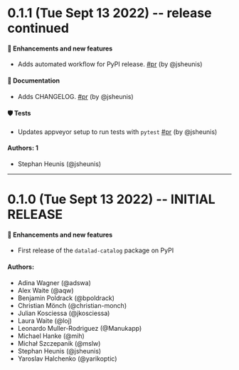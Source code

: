 # 0.1.1 (Tue Sept 13 2022) -- release continued

#### 💫 Enhancements and new features
- Adds automated workflow for PyPI release. [#pr](pr-url) (by @jsheunis)

#### 📝 Documentation
- Adds CHANGELOG. [#pr](pr-url) (by @jsheunis)

#### 🛡 Tests
- Updates appveyor setup to run tests with `pytest` [#pr](pr-url) (by @jsheunis)

#### Authors: 1

- Stephan Heunis (@jsheunis)

---

# 0.1.0 (Tue Sept 13 2022) -- INITIAL RELEASE

#### 💫 Enhancements and new features
- First release of the `datalad-catalog` package on PyPI

#### Authors: 
- Adina Wagner (@adswa)
- Alex Waite (@aqw)
- Benjamin Poldrack (@bpoldrack)
- Christian Mönch (@christian-monch)
- Julian Kosciessa (@jkosciessa)
- Laura Waite (@loj)
- Leonardo Muller-Rodriguez (@Manukapp)
- Michael Hanke (@mih)
- Michał Szczepanik (@mslw)
- Stephan Heunis (@jsheunis)
- Yaroslav Halchenko (@yarikoptic)

<!-- EXAMPLE -->

<!-- # 0.1.1 (Tue Sept 13 2022) -- release continued

#### 💫 Enhancements and new features
- Something is now better than before, e.g. `test`. [#pr](pr-url) (by @jsheunis)

#### 🪓 Deprecations and removals

#### 🐛 Bug Fixes

#### 📝 Documentation

#### 🏠 Internal

#### 🛡 Tests

#### Authors: 1

- Stephan Heunis (@jsheunis) -->